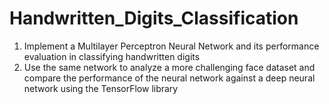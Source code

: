 # Handwritten_Digits_Classification
1. Implement a Multilayer Perceptron Neural Network and its performance evaluation in classifying handwritten digits
2. Use the same network to analyze a more challenging face dataset and compare the performance of the neural network against a deep neural network using the TensorFlow library
